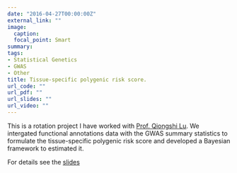 ```yaml
---
date: "2016-04-27T00:00:00Z"
external_link: ""
image:
  caption: 
  focal_point: Smart
summary: 
tags:
- Statistical Genetics
- GWAS
- Other
title: Tissue-specific polygenic risk score.
url_code: ""
url_pdf: ""
url_slides: ""
url_video: ""
---
```


This is a rotation project I have worked with [Prof. Qiongshi Lu](http://qlu-lab.org/). We intergated functional annotations data with the GWAS summary statistics to formulate the tissue-specific polygenic risk score and developed a Bayesian framework to estimated it. 

For details see the [slides](Lab_presentation.pdf)

